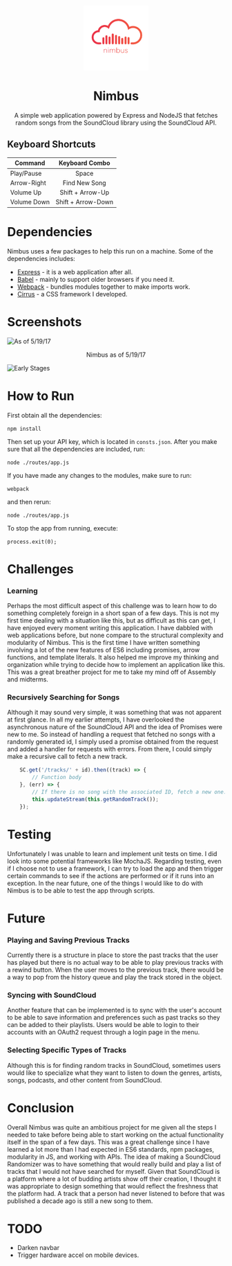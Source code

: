 <p align="center"><a href="https://nimbusmusic.herokuapp.com/" target="_blank"><img width="150" src="https://github.com/Spiderpig86/Nimbus/blob/master/nimbus.png"></a></p>
<h1 align="center">Nimbus</h1>
<p align="center">A simple web application powered by Express and NodeJS that fetches random songs from the SoundCloud library using the SoundCloud API.</p>

## Keyboard Shortcuts
| Command       | Keyboard Combo|
| ------------- |:-------------:|
| Play/Pause    | Space         |
| Arrow-Right   | Find New Song |
| Volume Up     | Shift + Arrow-Up |
| Volume Down   | Shift + Arrow-Down |

# Dependencies
Nimbus uses a few packages to help this run on a machine. Some of the dependencies includes:
* [Express](https://expressjs.com/) - it is a web application after all.
* [Babel](https://babeljs.io/) - mainly to support older browsers if you need it.
* [Webpack](https://webpack.github.io/) - bundles modules together to make imports work.
* [Cirrus](https://github.com/Spiderpig86/Cirrus) - a CSS framework I developed.

# Screenshots
![As of 5/19/17](http://i.imgur.com/SvuNuNA.png "Nimbus")
<p align="center">Nimbus as of 5/19/17</p>

![Early Stages](http://i.imgur.com/V95oIeC.png "Nimbus Player")

# How to Run
First obtain all the dependencies:
```
npm install
```
Then set up your API key, which is located in `consts.json`.
After you make sure that all the dependencies are included, run:
```
node ./routes/app.js
```
If you have made any changes to the modules, make sure to run:
```
webpack
```
and then rerun:
```
node ./routes/app.js
```
To stop the app from running, execute:
```
process.exit(0);
```

# Challenges

### Learning
Perhaps the most difficult aspect of this challenge was to learn how to do something completely foreign in a short span of a few days. This is not my first time dealing with a situation like this, but as difficult as this can get, I have enjoyed every moment writing this application. I have dabbled with web applications before, but none compare to the structural complexity and modularity of Nimbus. This is the first time I have written something involving a lot of the new features of ES6 including promises, arrow functions, and template literals. It also helped me improve my thinking and organization while trying to decide how to implement an application like this. This was a great breather project for me to take my mind off of Assembly and midterms.

### Recursively Searching for Songs
Although it may sound very simple, it was something that was not apparent at first glance. In all my earlier attempts, I have overlooked the asynchronous nature of the SoundCloud API and the idea of Promises were new to me. So instead of handling a request that fetched no songs with a randomly generated id, I simply used a promise obtained from the request and added a handler for requests with errors. From there, I could simply make a recursive call to fetch a new track.
```javascript
    SC.get('/tracks/' + id).then((track) => {
        // Function body
    }, (err) => {
        // If there is no song with the associated ID, fetch a new one.
        this.updateStream(this.getRandomTrack());
    });
```

# Testing
Unfortunately I was unable to learn and implement unit tests on time. I did look into some potential frameworks like MochaJS. Regarding testing, even if I choose not to use a framework, I can try to load the app and then trigger certain commands to see if the actions are performed or if it runs into an exception. In the near future, one of the things I would like to do with Nimbus is to be able to test the app through scripts.

# Future
### Playing and Saving Previous Tracks
Currently there is a structure in place to store the past tracks that the user has played but there is no actual way to be able to play previous tracks with a rewind button. When the user moves to the previous track, there would be a way to pop from the history queue and play the track stored in the object.

### Syncing with SoundCloud
Another feature that can be implemented is to sync with the user's account to be able to save information and preferences such as past tracks so they can be added to their playlists. Users would be able to login to their accounts with an OAuth2 request through a login page in the menu.

### Selecting Specific Types of Tracks
Although this is for finding random tracks in SoundCloud, sometimes users would like to specialize what they want to listen to down the genres, artists, songs, podcasts, and other content from SoundCloud. 

# Conclusion
Overall Nimbus was quite an ambitious project for me given all the steps I needed to take before being able to start working on the actual functionality itself in the span of a few days. This was a great challenge since I have learned a lot more than I had expected in ES6 standards, npm packages, modularity in JS, and working with APIs. The idea of making a SoundCloud Randomizer was to have something that would really build and play a list of tracks that I would not have searched for myself. Given that SoundCloud is a platform where a lot of budding artists show off their creation, I thought it was appropriate to design something that would reflect the freshness that the platform had. A track that a person had never listened to before that was published a decade ago is still a new song to them.

# TODO
* Darken navbar
* Trigger hardware accel on mobile devices.